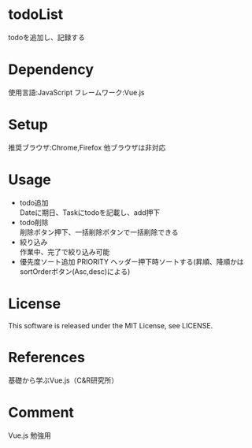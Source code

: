 # todoList
todoを追加し、記録する

# Dependency
使用言語:JavaScript フレームワーク:Vue.js

# Setup
推奨ブラウザ:Chrome,Firefox 他ブラウザは非対応

# Usage
* todo追加  
Dateに期日、Taskにtodoを記載し、add押下
* todo削除  
削除ボタン押下、一括削除ボタンで一括削除できる
* 絞り込み  
作業中、完了で絞り込み可能
* 優先度ソート追加
PRIORITY ヘッダー押下時ソートする(昇順、降順かはsortOrderボタン(Asc,desc)による)

# License
This software is released under the MIT License, see LICENSE.

# References
基礎から学ぶVue.js（C&R研究所）

# Comment
Vue.js 勉強用
